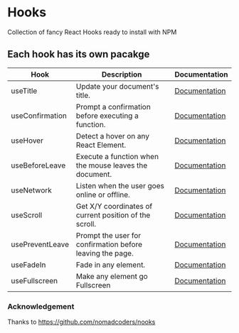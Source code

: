 # Hooks

Collection of fancy React Hooks ready to install with NPM

## Each hook has its own pacakge

| Hook            | Description                                               | Documentation                                                                     |
| --------------- | --------------------------------------------------------- | --------------------------------------------------------------------------------- | 
| useTitle        | Update your document's title.                             | [Documentation](https://github.com/jnwnlee/hooks/tree/master/useTitle)        |
| useConfirmation | Prompt a confirmation before executing a function.        | [Documentation](https://github.com/jnwnlee/hooks/tree/master/useConfirm)      |
| useHover        | Detect a hover on any React Element.                      | [Documentation](https://github.com/jnwnlee/hooks/tree/master/useHover)        |
| useBeforeLeave  | Execute a function when the mouse leaves the document.    | [Documentation](https://github.com/jnwnlee/hooks/tree/master/useBeforeLeave)  |
| useNetwork      | Listen when the user goes online or offline.              | [Documentation](https://github.com/jnwnlee/hooks/tree/master/useNetwork)      |
| useScroll       | Get X/Y coordinates of current position of the scroll.    | [Documentation](https://github.com/jnwnlee/hooks/tree/master/useScroll)       |
| usePreventLeave | Prompt the user for confirmation before leaving the page. | [Documentation](https://github.com/jnwnlee/hooks/tree/master/usePreventLeave) |
| useFadeIn       | Fade in any element.                                      | [Documentation](https://github.com/jnwnlee/hooks/tree/master/useFadeIn)       |
| useFullscreen   | Make any element go Fullscreen                            | [Documentation](https://github.com/jnwnlee/hooks/tree/master/useFullScreen)   |

### Acknowledgement
Thanks to https://github.com/nomadcoders/nooks